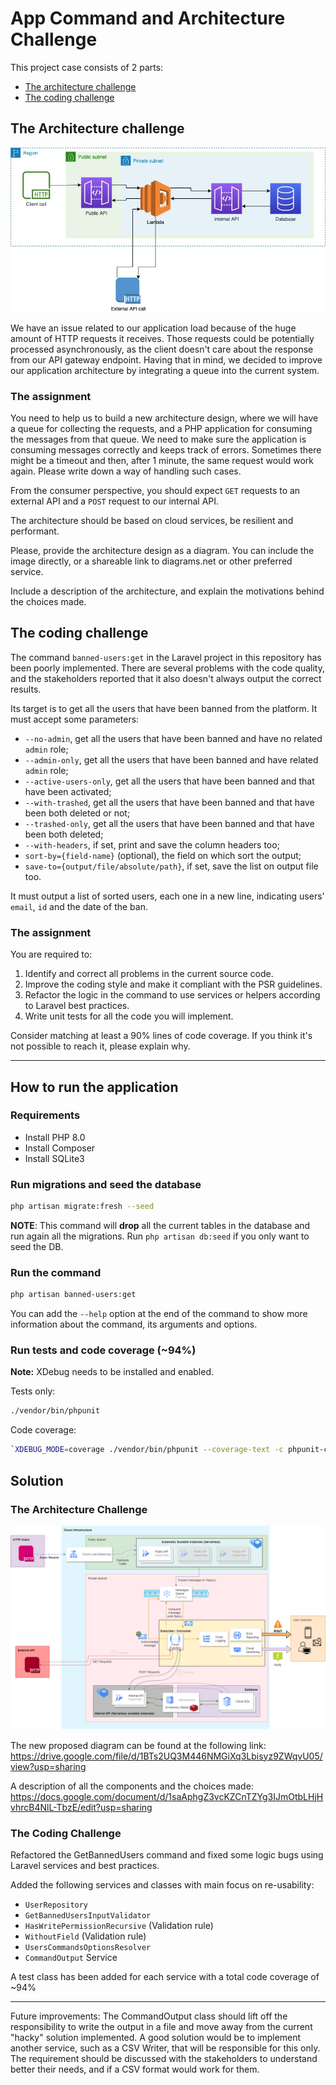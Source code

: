 # App Command and Architecture Challenge

This project case consists of 2 parts:

- [The architecture challenge](#the-architecture-challenge)
- [The coding challenge](#the-coding-challenge)

## The Architecture challenge

![current-architecture](storage/images/finance-task.jpg)

We have an issue related to our application load because of the huge amount of HTTP requests it receives. Those requests could be potentially processed asynchronously, as the client doesn't care about the response from our API gateway endpoint. Having that in mind, we decided to improve our application architecture by integrating a queue into the current system.

### The assignment

You need to help us to build a new architecture design, where we will have a queue for collecting the requests, and a PHP application for consuming the messages from that queue. We need to make sure the application is consuming messages correctly and keeps track of errors. Sometimes there might be a timeout and then, after 1 minute, the same request would work again. Please write down a way of handling such cases.

From the consumer perspective, you should expect `GET` requests to an external API and a `POST` request to our internal API.

The architecture should be based on cloud services, be resilient and performant.

Please, provide the architecture design as a diagram. You can include the image directly, or a shareable link to diagrams.net or other preferred service.

Include a description of the architecture, and explain the motivations behind the choices made.

## The coding challenge

The command `banned-users:get` in the Laravel project in this repository has been poorly implemented. 
There are several problems with the code quality, and the stakeholders reported that it also doesn't always output the correct results.

Its target is to get all the users that have been banned from the platform.
It must accept some parameters:
- `--no-admin`, get all the users that have been banned and have no related `admin` role;
- `--admin-only`, get all the users that have been banned and have related `admin` role;
- `--active-users-only`, get all the users that have been banned and that have been activated;
- `--with-trashed`, get all the users that have been banned and that have been both deleted or not;
- `--trashed-only`, get all the users that have been banned and that have been both deleted;
- `--with-headers`, if set, print and save the column headers too;
- `sort-by={field-name}` (optional), the field on which sort the output;
- `save-to={output/file/absolute/path}`, if set, save the list on output file too.

It must output a list of sorted users, each one in a new line, indicating users' `email`, `id` and the date of the ban.

### The assignment

You are required to:

1. Identify and correct all problems in the current source code.
2. Improve the coding style and make it compliant with the PSR guidelines.
3. Refactor the logic in the command to use services or helpers according to Laravel best practices.
4. Write unit tests for all the code you will implement.

Consider matching at least a 90% lines of code coverage. If you think it's not possible to reach it, please explain why.

---

## How to run the application

### Requirements
- Install PHP 8.0
- Install Composer
- Install SQLite3

### Run migrations and seed the database
```sh
php artisan migrate:fresh --seed
```
**NOTE**: This command will **drop** all the current tables in the database and run again all the migrations. Run `php artisan db:seed` if you only want to seed the DB.

### Run the command
```sh
php artisan banned-users:get
```
You can add the `--help` option at the end of the command to show more information about the command, its arguments and options.

### Run tests and code coverage (~94%)

**Note:** XDebug needs to be installed and enabled.

Tests only:
```sh
./vendor/bin/phpunit
```

Code coverage:
```sh
`XDEBUG_MODE=coverage ./vendor/bin/phpunit --coverage-text -c phpunit-coverage.xml`
```

## Solution

### The Architecture Challenge

![new-architecture](storage/images/new-architecture.png)

The new proposed diagram can be found at the following link: https://drive.google.com/file/d/1BTs2UQ3M446NMGiXq3Lbisyz9ZWqvU05/view?usp=sharing

A description of all the components and the choices made: https://docs.google.com/document/d/1saAphgZ3vcKZCnTZYg3IJmOtbLHjHvhrcB4NlL-TbzE/edit?usp=sharing

### The Coding Challenge

Refactored the GetBannedUsers command and fixed some logic bugs using Laravel services and best practices.

Added the following services and classes with main focus on re-usability:

- `UserRepository`
- `GetBannedUsersInputValidator`
- `HasWritePermissionRecursive` (Validation rule)
- `WithoutField` (Validation rule)
- `UsersCommandsOptionsResolver`
- `CommandOutput` Service

A test class has been added for each service with a total code coverage of ~94%

---
Future improvements: The CommandOutput class should lift off the responsibility to write the output in a file and move away from the current "hacky" solution implemented. A good solution would be to implement another service, such as a CSV Writer, that will be responsible for this only. The requirement should be discussed with the stakeholders to understand better their needs, and if a CSV format would work for them.